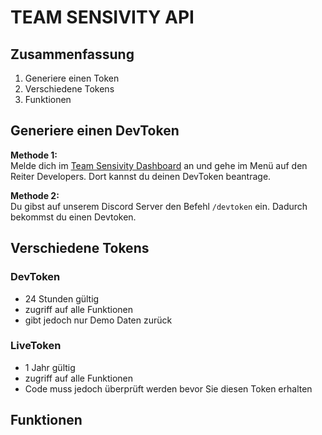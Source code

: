 # TEAM SENSIVITY API

## Zusammenfassung
1. Generiere einen Token
2. Verschiedene Tokens
3. Funktionen

## Generiere einen DevToken
**Methode 1:** \
Melde dich im [Team Sensivity Dashboard](https://dashboard.sensivity.team) an und gehe im Menü auf den Reiter Developers. Dort kannst du deinen DevToken beantrage.

**Methode 2:** \
Du gibst auf unserem Discord Server den Befehl ``/devtoken`` ein. Dadurch bekommst du einen Devtoken.

## Verschiedene Tokens
### DevToken
 - 24 Stunden gültig
 - zugriff auf alle Funktionen
 - gibt jedoch nur Demo Daten zurück

### LiveToken
 - 1 Jahr gültig
 - zugriff auf alle Funktionen
 - Code muss jedoch überprüft werden bevor Sie diesen Token erhalten

## Funktionen
